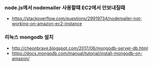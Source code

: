 ### node.js에서 nodemailer 사용할떄 EC2에서 안보내질때
  - <https://stackoverflow.com/questions/29919734/nodemailer-not-working-on-amazon-ec2-instance>
  

### 리눅스 mongodb 설치
  - <http://cheonbrave.blogspot.com/2017/06/mongodb-server-db.html>
  - <https://docs.mongodb.com/manual/tutorial/install-mongodb-on-amazon/>
  
